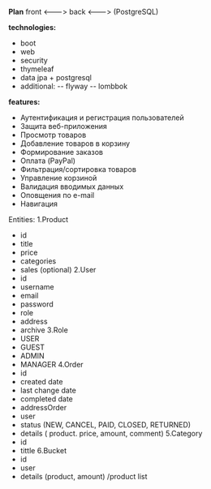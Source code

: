﻿**Plan**
front <---> back <---> (PostgreSQL)

**technologies:**
- boot 
- web
- security
- thymeleaf
- data jpa + postgresql
- additional:
-- flyway
-- lombbok

**features:** 
- Аутентификация и регистрация пользователей
- Защита веб-приложения
- Просмотр товаров
- Добавление товаров в корзину
- Формирование заказов
- Оплата (PayPal)
- Фильтрация/сортировка товаров
- Управление корзиной
- Валидация вводимых данных
- Оповщения по e-mail
- Навигация

Entities:
1.Product
- id
- title
- price
- categories
- sales (optional)
2.User
- id
- username
- email
- password
- role
- address
- archive
3.Role
- USER
- GUEST
- ADMIN
- MANAGER
4.Order
- id
- created date
- last change date
- completed date
- addressOrder
- user
- status (NEW, CANCEL, PAID, CLOSED, RETURNED)
- details ( product. price, amount, comment)
5.Category
- id
- tittle
6.Bucket
- id
- user
- details (product, amount) /product list
